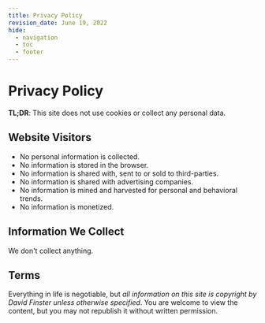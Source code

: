 ```yaml
---
title: Privacy Policy
revision_date: June 19, 2022
hide:
  - navigation
  - toc
  - footer
---
```


# Privacy Policy

__TL;DR__: This site does not use cookies or collect any personal data.

## Website Visitors

- No personal information is collected.
- No information is stored in the browser.
- No information is shared with, sent to or sold to third-parties.
- No information is shared with advertising companies.
- No information is mined and harvested for personal and behavioral trends.
- No information is monetized.

## Information We Collect

We don't collect anything.

## Terms 

Everything in life is negotiable, but _all information on this site is copyright by David Finster unless otherwise specified_. You are welcome to view the content, but you may not republish it without written permission.
